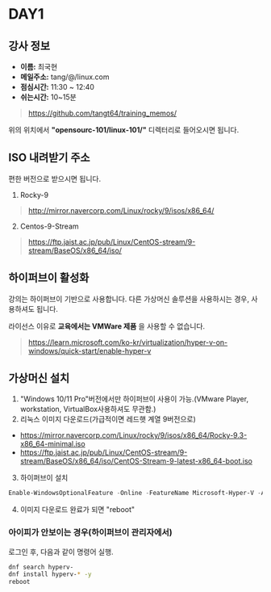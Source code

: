 # DAY1

## 강사 정보

- __이름:__ 최국현
- __메일주소:__ tang/@/linux.com
- __점심시간:__ 11:30 ~ 12:40
- __쉬는시간:__ 10~15분


>https://github.com/tangt64/training_memos/

위의 위치에서 __"opensourc-101/linux-101/"__ 디렉터리로 들어오시면 됩니다.

## ISO 내려받기 주소

편한 버전으로 받으시면 됩니다.

1. Rocky-9
>http://mirror.navercorp.com/Linux/rocky/9/isos/x86_64/
2. Centos-9-Stream
>https://ftp.jaist.ac.jp/pub/Linux/CentOS-stream/9-stream/BaseOS/x86_64/iso/

## 하이퍼브이 활성화

강의는 하이퍼브이 기반으로 사용합니다. 다른 가상머신 솔루션을 사용하시는 경우, 사용하셔도 됩니다. 

라이선스 이유로 __교육에서는 VMWare 제품__ 을 사용할 수 없습니다.
>https://learn.microsoft.com/ko-kr/virtualization/hyper-v-on-windows/quick-start/enable-hyper-v
>
>
## 가상머신 설치

1. "Windows 10/11 Pro"버전에서만 하이퍼브이 사용이 가능.(VMware Player, workstation, VirtualBox사용하셔도 무관함.)
2. 리눅스 이미지 다운로드(가급적이면 레드햇 계열 9버전으로)
- https://mirror.navercorp.com/Linux/rocky/9/isos/x86_64/Rocky-9.3-x86_64-minimal.iso
- https://ftp.jaist.ac.jp/pub/Linux/CentOS-stream/9-stream/BaseOS/x86_64/iso/CentOS-Stream-9-latest-x86_64-boot.iso
3. 하이퍼브이 설치
```powershell
Enable-WindowsOptionalFeature -Online -FeatureName Microsoft-Hyper-V -All
```
4. 이미지 다운로드 완료가 되면 "reboot"

### 아이피가 안보이는 경우(하이퍼브이 관리자에서)

로그인 후, 다음과 같이 명령어 실행.

```bash
dnf search hyperv-
dnf install hyperv-* -y
reboot
```
